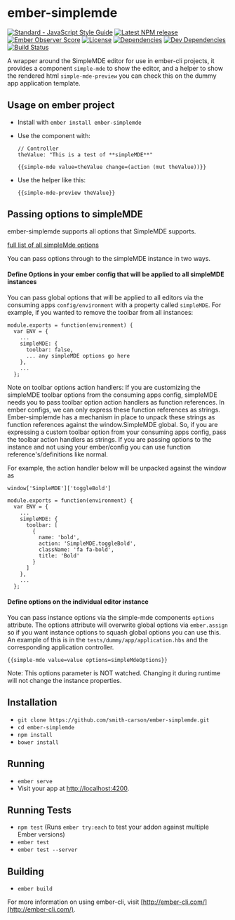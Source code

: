 # ember-simplemde
[![Standard - JavaScript Style Guide](https://img.shields.io/badge/code%20style-standard-brightgreen.svg)](http://standardjs.com/)
[![Latest NPM release](https://img.shields.io/npm/v/ember-simplemde.svg)](https://www.npmjs.com/package/ember-simplemde)
[![Ember Observer Score](http://emberobserver.com/badges/ember-simplemde.svg)](http://emberobserver.com/addons/ember-simplemde)
[![License](https://img.shields.io/npm/l/ember-simplemde.svg)](LICENSE.md)
[![Dependencies](https://img.shields.io/david/smith-carson/ember-simplemde.svg)](https://david-dm.org/smith-carson/ember-simplemde)
[![Dev Dependencies](https://img.shields.io/david/dev/smith-carson/ember-simplemde.svg)](https://david-dm.org/smith-carson/ember-simplemde#info=devDependencies)
[![Build Status](https://travis-ci.org/smith-carson/ember-simplemde.svg?branch=master)](https://travis-ci.org/smith-carson/ember-simplemde)

A wrapper around the SimpleMDE editor for use in ember-cli projects, it provides a component `simple-mde` to show the editor, and a helper to show the rendered html `simple-mde-preview` you can check this on the dummy app application template.

## Usage on ember project

* Install with `ember install ember-simplemde`

* Use the component with:

    ```
    // Controller
    theValue: "This is a test of **simpleMDE**"
    ```

    ```
    {{simple-mde value=theValue change=(action (mut theValue))}}
    ```

* Use the helper like this:

  ```
  {{simple-mde-preview theValue}}
  ```

## Passing options to simpleMDE

ember-simplemde supports all options that SimpleMDE supports.

[full list of all simpleMde options](https://github.com/sparksuite/simplemde-markdown-editor#configuration)

You can pass options through to the simpleMDE instance in two ways.

#### Define Options in your ember config that will be applied to all simpleMDE instances
You can pass global options that will be applied to all editors via the consuming apps `config/environment` with a property called `simpleMDE`. For example, if you wanted to remove the toolbar from all instances:

```
module.exports = function(environment) {
  var ENV = {
    ...
    simpleMDE: {
      toolbar: false,
      ... any simpleMDE options go here
    },
    ...
  };
```

Note on toolbar options action handlers: If you are customizing the simpleMDE toolbar options from the consuming apps config, simpleMDE needs you to pass toolbar option action handlers as function references. In ember configs, we can only express these function references as strings. Ember-simplemde has a mechanism in place to unpack these strings as function references against the window.SimpleMDE global. So, if you are expressing a custom toolbar option from your consuming apps config, pass the toolbar action handlers as strings.  If you are passing options to the instance and not using your ember/config you can use function reference's/definitions like normal.

For example, the action handler below will be unpacked against the window as
```
window['SimpleMDE']['toggleBold']
```

```
module.exports = function(environment) {
  var ENV = {
    ...
    simpleMDE: {
      toolbar: [
        {
          name: 'bold',
          action: 'SimpleMDE.toggleBold',
          className: 'fa fa-bold',
          title: 'Bold'
        }
      ]
    },
    ...
  };
```

#### Define options on the individual editor instance
You can pass instance options via the simple-mde components `options` attribute. The options attribute will overwrite global options via `ember.assign` so if you want instance options to squash global options you can use this. An example of this is in the `tests/dummy/app/application.hbs` and the corresponding application controller.

```
{{simple-mde value=value options=simpleMdeOptions}}
```

Note: This options parameter is NOT watched. Changing it during runtime will not change the instance properties.

## Installation

* `git clone https://github.com/smith-carson/ember-simplemde.git`
* `cd ember-simplemde`
* `npm install`
* `bower install`

## Running

* `ember serve`
* Visit your app at [http://localhost:4200](http://localhost:4200).

## Running Tests

* `npm test` (Runs `ember try:each` to test your addon against multiple Ember versions)
* `ember test`
* `ember test --server`

## Building

* `ember build`

For more information on using ember-cli, visit [http://ember-cli.com/](http://ember-cli.com/).
